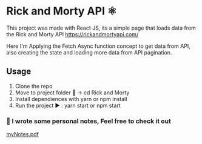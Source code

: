 # Rick and Morty API ⚛️

This project was made with React JS, its a simple page that loads data from the Rick and Morty API https://rickandmortyapi.com/

Here I'm Applying the Fetch Async function concept to get data from API, also creating the state and loading more data from API pagination.


## Usage 
1. Clone the repo 
2. Move to project folder 📁 -> cd Rick and Morty
3. Install dependiences with yarn or npm install
4. Run the project ▶️ : yarn start or npm start 

### 📝 I wrote some personal notes, Feel free to check it out
[myNotes.pdf](.././REACT%20NOTES.pdf)

